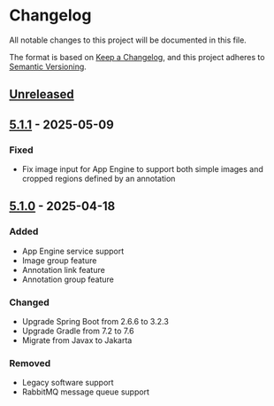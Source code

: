 # Changelog

All notable changes to this project will be documented in this file.

The format is based on [Keep a Changelog](https://keepachangelog.com/en/1.1.0/),
and this project adheres to [Semantic Versioning](https://semver.org/spec/v2.0.0.html).

## [Unreleased]

## [5.1.1] - 2025-05-09

### Fixed

- Fix image input for App Engine to support both simple images and cropped regions defined by an annotation

## [5.1.0] - 2025-04-18

### Added

- App Engine service support
- Image group feature
- Annotation link feature
- Annotation group feature

### Changed

- Upgrade Spring Boot from 2.6.6 to 3.2.3
- Upgrade Gradle from 7.2 to 7.6
- Migrate from Javax to Jakarta

### Removed

- Legacy software support
- RabbitMQ message queue support

[Unreleased]: https://github.com/cytomine/Cytomine-core/compare/5.1.1..HEAD
[5.1.1]: https://github.com/cytomine/Cytomine-core/releases/tag/5.1.1
[5.1.0]: https://github.com/cytomine/Cytomine-core/releases/tag/5.1.0
